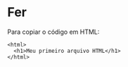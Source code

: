 # Fer

Para copiar o código em HTML:
```
<html>
  <h1>Meu primeiro arquivo HTML</h1>
</html>
```
  
